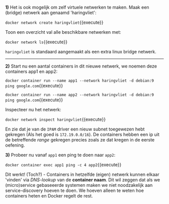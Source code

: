 **1)** Het is ook mogelijk om zelf virtuele netwerken te maken. Maak een (bridge) netwerk aan genaamd 'haringvliet':

`docker network create haringvliet`{{execute}}

Toon een overzicht val alle beschikbare netwerken met:

`docker network ls`{{execute}}

`haringvliet` is standaard aangemaakt als een extra linux bridge netwerk.

---

**2)** Start nu een aantal containers in dit nieuwe netwerk, we noemen deze containers app1 en app2:

`docker container run --name app1 --network haringvliet -d debian:9 ping google.com`{{execute}}

`docker container run --name app2 --network haringvliet -d debian:9 ping google.com`{{execute}}

Inspecteer nu het netwerk:

`docker network inspect haringvliet`{{execute}} 

En zie dat je van de `IPAM` driver een nieuw subnet toegewezen hebt gekregen (Als het goed is `172.19.0.0/16`). De containers hebben een ip uit de betreffende *range* gekregen precies zoals ze dat kregen in de eerste oefening.

**3)** Probeer nu vanaf `app1` een ping te doen naar `app2`:

`docker container exec app1 ping -c 4 app2`{{execute}}

Dit werkt! (Toch?) - Containers in hetzelfde (eigen) netwerk kunnen elkaar 'vinden' via *DNS-lookup* van de **container naam**. Dit wil zeggen dat als we (micro)service gebaseeerde systemen maken we niet noodzakelijk aan service-discovery hoeven te doen. We hoeven alleen te weten hoe containers heten en Docker regelt de rest.
